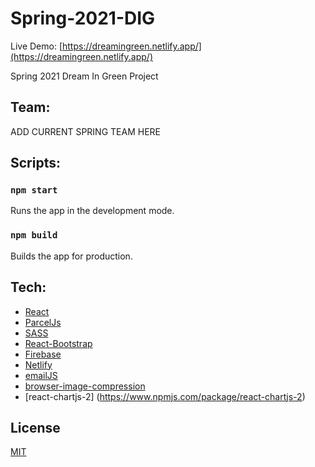 # Spring-2021-DIG
 Live Demo: [https://dreamingreen.netlify.app/](https://dreamingreen.netlify.app/)

Spring 2021 Dream In Green Project

## Team:
ADD CURRENT SPRING TEAM HERE

## Scripts:

### `npm start`
Runs the app in the development mode.
### `npm build`
Builds the app for production.

## Tech:
- [React](https://reactjs.org/)
- [ParcelJs](https://parceljs.org/)
- [SASS](https://sass-lang.com/)
- [React-Bootstrap](https://react-bootstrap.github.io/)
- [Firebase](https://firebase.google.com/)
- [Netlify](https://www.netlify.com/)
- [emailJS](https://www.emailjs.com/)
- [browser-image-compression](https://www.npmjs.com/package/browser-image-compression)
- [react-chartjs-2] (https://www.npmjs.com/package/react-chartjs-2)
## License
[MIT](https://choosealicense.com/licenses/mit/)
